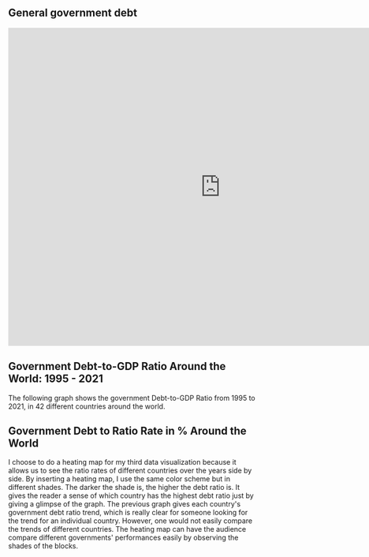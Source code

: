 ## General government debt
<iframe src="https://data.oecd.org/chart/6SeJ" width="860" height="645" style="border: 0" mozallowfullscreen="true" webkitallowfullscreen="true" allowfullscreen="true"><a href="https://data.oecd.org/chart/6SeJ" target="_blank">OECD Chart: General government debt, Total, % of GDP, Annual, 2018</a></iframe>

## Government Debt-to-GDP Ratio Around the World: 1995 - 2021

The following graph shows the government Debt-to-GDP Ratio from 1995 to 2021, in 42 different countries around the world. 

<div class="flourish-embed flourish-chart" data-src="visualisation/11731879"><script src="https://public.flourish.studio/resources/embed.js"></script></div>

## Government Debt to Ratio Rate in % Around the World

I choose to do a heating map for my third data visualization because it allows us to see the ratio rates of different countries over the years side by side. By inserting a heating map, I use the same color scheme but in different shades. The darker the shade is, the higher the debt ratio is. It gives the reader a sense of which country has the highest debt ratio just by giving a glimpse of the graph. The previous graph gives each country's government debt ratio trend, which is really clear for someone looking for the trend for an individual country. However, one would not easily compare the trends of different countries. The heating map can have the audience compare different governments' performances easily by observing the shades of the blocks.

<div class="flourish-embed flourish-heatmap" data-src="visualisation/11735482"><script src="https://public.flourish.studio/resources/embed.js"></script></div>
